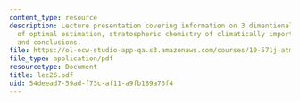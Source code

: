 ```yaml
---
content_type: resource
description: Lecture presentation covering information on 3 dimentional gloabl model
  of optimal estimation, stratospheric chemistry of climatically important species
  and conclusions.
file: https://ol-ocw-studio-app-qa.s3.amazonaws.com/courses/10-571j-atmospheric-physics-and-chemistry-spring-2006/54deead759adf73caf11a9fb189a76f4_lec26.pdf
file_type: application/pdf
resourcetype: Document
title: lec26.pdf
uid: 54deead7-59ad-f73c-af11-a9fb189a76f4
---
```

